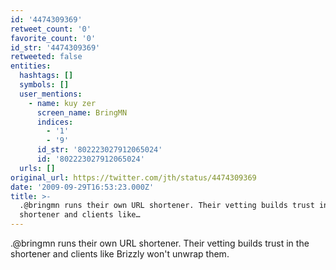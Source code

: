 ```yaml
---
id: '4474309369'
retweet_count: '0'
favorite_count: '0'
id_str: '4474309369'
retweeted: false
entities:
  hashtags: []
  symbols: []
  user_mentions:
    - name: kuy zer
      screen_name: BringMN
      indices:
        - '1'
        - '9'
      id_str: '802223027912065024'
      id: '802223027912065024'
  urls: []
original_url: https://twitter.com/jth/status/4474309369
date: '2009-09-29T16:53:23.000Z'
title: >-
  .@bringmn runs their own URL shortener. Their vetting builds trust in the
  shortener and clients like…
---
```


.@bringmn runs their own URL shortener. Their vetting builds trust in the shortener and clients like Brizzly won't unwrap them.